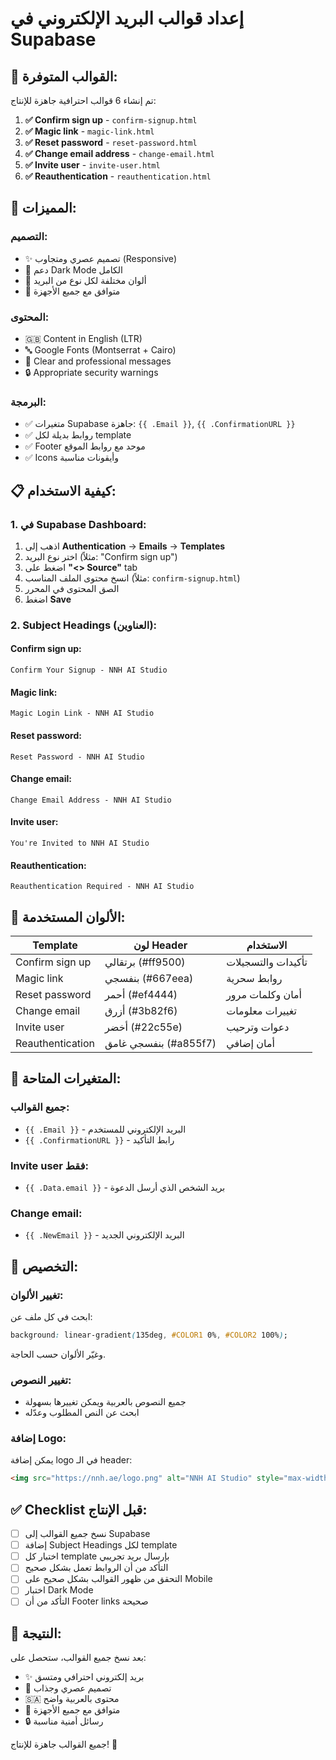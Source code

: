 # إعداد قوالب البريد الإلكتروني في Supabase

## 📧 القوالب المتوفرة:

تم إنشاء 6 قوالب احترافية جاهزة للإنتاج:

1. **✅ Confirm sign up** - `confirm-signup.html`
2. **✅ Magic link** - `magic-link.html`
3. **✅ Reset password** - `reset-password.html`
4. **✅ Change email address** - `change-email.html`
5. **✅ Invite user** - `invite-user.html`
6. **✅ Reauthentication** - `reauthentication.html`

## 🎨 المميزات:

### التصميم:
- ✨ تصميم عصري ومتجاوب (Responsive)
- 🌙 دعم Dark Mode الكامل
- 🎨 ألوان مختلفة لكل نوع من البريد
- 📱 متوافق مع جميع الأجهزة

### المحتوى:
- 🇬🇧 Content in English (LTR)
- 🔤 Google Fonts (Montserrat + Cairo)
- 🎯 Clear and professional messages
- 🔒 Appropriate security warnings

### البرمجة:
- ✅ متغيرات Supabase جاهزة: `{{ .Email }}`, `{{ .ConfirmationURL }}`
- ✅ روابط بديلة لكل template
- ✅ Footer موحد مع روابط الموقع
- ✅ Icons وأيقونات مناسبة

## 📋 كيفية الاستخدام:

### 1. في Supabase Dashboard:

1. اذهب إلى **Authentication** → **Emails** → **Templates**
2. اختر نوع البريد (مثلاً: "Confirm sign up")
3. اضغط على **"<> Source"** tab
4. انسخ محتوى الملف المناسب (مثلاً: `confirm-signup.html`)
5. الصق المحتوى في المحرر
6. اضغط **Save**

### 2. Subject Headings (العناوين):

#### Confirm sign up:
```
Confirm Your Signup - NNH AI Studio
```

#### Magic link:
```
Magic Login Link - NNH AI Studio
```

#### Reset password:
```
Reset Password - NNH AI Studio
```

#### Change email:
```
Change Email Address - NNH AI Studio
```

#### Invite user:
```
You're Invited to NNH AI Studio
```

#### Reauthentication:
```
Reauthentication Required - NNH AI Studio
```

## 🎨 الألوان المستخدمة:

| Template | لون Header | الاستخدام |
|----------|-----------|-----------|
| Confirm sign up | برتقالي (#ff9500) | تأكيدات والتسجيلات |
| Magic link | بنفسجي (#667eea) | روابط سحرية |
| Reset password | أحمر (#ef4444) | أمان وكلمات مرور |
| Change email | أزرق (#3b82f6) | تغييرات معلومات |
| Invite user | أخضر (#22c55e) | دعوات وترحيب |
| Reauthentication | بنفسجي غامق (#a855f7) | أمان إضافي |

## 📝 المتغيرات المتاحة:

### جميع القوالب:
- `{{ .Email }}` - البريد الإلكتروني للمستخدم
- `{{ .ConfirmationURL }}` - رابط التأكيد

### Invite user فقط:
- `{{ .Data.email }}` - بريد الشخص الذي أرسل الدعوة

### Change email:
- `{{ .NewEmail }}` - البريد الإلكتروني الجديد

## 🔧 التخصيص:

### تغيير الألوان:
ابحث في كل ملف عن:
```css
background: linear-gradient(135deg, #COLOR1 0%, #COLOR2 100%);
```
وغيّر الألوان حسب الحاجة.

### تغيير النصوص:
- جميع النصوص بالعربية ويمكن تغييرها بسهولة
- ابحث عن النص المطلوب وعدّله

### إضافة Logo:
يمكن إضافة logo في الـ header:
```html
<img src="https://nnh.ae/logo.png" alt="NNH AI Studio" style="max-width: 150px; height: auto;" />
```

## ✅ Checklist قبل الإنتاج:

- [ ] نسخ جميع القوالب إلى Supabase
- [ ] إضافة Subject Headings لكل template
- [ ] اختبار كل template بإرسال بريد تجريبي
- [ ] التأكد من أن الروابط تعمل بشكل صحيح
- [ ] التحقق من ظهور القوالب بشكل صحيح على Mobile
- [ ] اختبار Dark Mode
- [ ] التأكد من أن Footer links صحيحة

## 🎯 النتيجة:

بعد نسخ جميع القوالب، ستحصل على:
- ✨ بريد إلكتروني احترافي ومتسق
- 🎨 تصميم عصري وجذاب
- 🇸🇦 محتوى بالعربية واضح
- 📱 متوافق مع جميع الأجهزة
- 🔒 رسائل أمنية مناسبة

جميع القوالب جاهزة للإنتاج! 🚀

